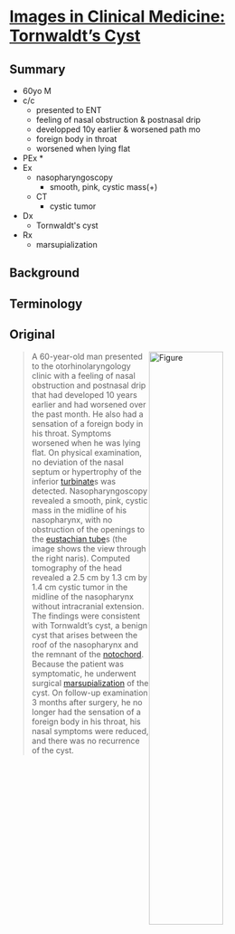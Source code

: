 <!--
Filename: 	2019-05-16_60M.md
Project: 	/Users/shume/Developer/physician/NEJM/IiCM
Author: 	shumez <https://github.com/shumez>
Created: 	2019-05-17 14:01:6
Modified: 	2019-05-17 15:29:25
-----
Copyright (c) 2019 shumez
-->

# [Images in Clinical Medicine: Tornwaldt’s Cyst][2019_KangBor-Hwang_HuangChien-Yu]

## Summary

* 60yo M
* c/c
	* presented to ENT
	* feeling of nasal obstruction & postnasal drip
	* developped 10y earlier & worsened path mo
	* foreign body in throat
	* worsened when lying flat
* PEx
	* 
* Ex
	* nasopharyngoscopy
		* smooth, pink, cystic mass(+)
	* CT
		* cystic tumor
* Dx
	* Tornwaldt's cyst
* Rx
	* marsupialization

## Background


## Terminology


## Original

[![Figure][fig]][fig]

> A 60-year-old man presented to the otorhinolaryngology clinic with a feeling of nasal obstruction and postnasal drip that had developed 10 years earlier and had worsened over the past month. He also had a sensation of a foreign body in his throat. Symptoms worsened when he was lying flat. On physical examination, no deviation of the nasal septum or hypertrophy of the inferior [turbinate]s was detected. Nasopharyngoscopy revealed a smooth, pink, cystic mass in the midline of his nasopharynx, with no obstruction of the openings to the [eustachian tube]s (the image shows the view through the right naris). Computed tomography of the head revealed a 2.5 cm by 1.3 cm by 1.4 cm cystic tumor in the midline of the nasopharynx without intracranial extension. The findings were consistent with Tornwaldt’s cyst, a benign cyst that arises between the roof of the nasopharynx and the remnant of the [notochord]. Because the patient was symptomatic, he underwent surgical [marsupialization] of the cyst. On follow-up examination 3 months after surgery, he no longer had the sensation of a foreign body in his throat, his nasal symptoms were reduced, and there was no recurrence of the cyst.


<!-- ref -->
[2019_KangBor-Hwang_HuangChien-Yu]: https://www.nejm.org/doi/full/10.1056/NEJMicm1811735

<!-- fig -->
[fig]: https://www.nejm.org/na101/home/literatum/publisher/mms/journals/content/nejm/2019/nejm_2019.380.issue-20/nejmicm1811735/20190510/images/img_medium/nejmicm1811735_f1.jpeg

[turbinate]: . "鼻甲介"
[eustachian tube]: . "耳管"
[notochord]: . "脊索"
[marsupialization]: . "造癆術"

<style type="text/css">
	img{width: 51%; float: right;}
</style>